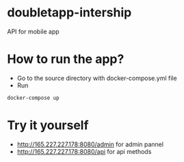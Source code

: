 # doubletapp-intership
API for mobile app

# How to run the app? 
* Go to the source directory with docker-compose.yml file
* Run
```bash
docker-compose up
```

# Try it yourself
* http://165.227.227.178:8080/admin for admin pannel
* http://165.227.227.178:8080/api for api methods
